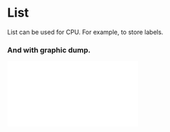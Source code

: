 # List
List can be used for CPU. For example, to store labels.

### And with graphic dump.
![](images/dump.pdf)
